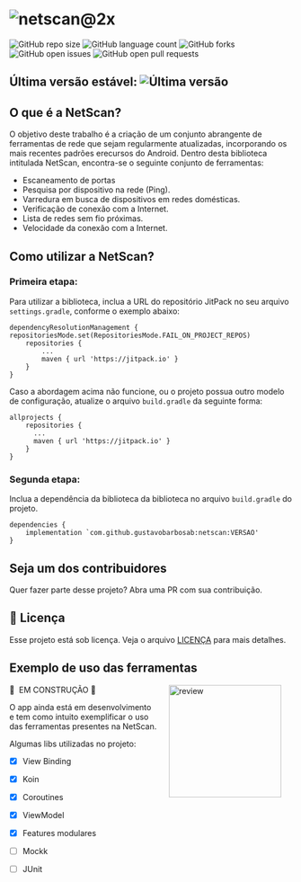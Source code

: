 # ![netscan@2x](https://github.com/gustavobarbosab/netscan/assets/11272342/7878c286-759f-40f6-8b4d-ddd1f48e4954)


![GitHub repo size](https://img.shields.io/github/repo-size/gustavobarbosab/netscan?style=for-the-badgee)
![GitHub language count](https://img.shields.io/github/languages/count/gustavobarbosab/netscan?style=for-the-badgee)
![GitHub forks](https://img.shields.io/github/forks/gustavobarbosab/netscan?style=for-the-badgee)
![GitHub open issues](https://img.shields.io/bitbucket/issues/gustavobarbosab/netscan?style=for-the-badgee)
![GitHub open pull requests](https://img.shields.io/bitbucket/pr-raw/gustavobarbosab/netscan?style=for-the-badgee)

## Última versão estável: ![Última versão](https://img.shields.io/github/v/release/gustavobarbosab/netscan?include_prereleases&style=flat-square)

## O que é a NetScan?

O objetivo deste trabalho é a criação de um conjunto abrangente de ferramentas de rede que sejam regularmente atualizadas, incorporando os mais recentes padrões erecursos do Android. Dentro desta biblioteca intitulada NetScan, encontra-se o seguinte conjunto de ferramentas:

- Escaneamento de portas
- Pesquisa por dispositivo na rede (Ping).
- Varredura em busca de dispositivos em redes domésticas.
- Verificação de conexão com a Internet.
- Lista de redes sem fio próximas.
- Velocidade da conexão com a Internet.

## Como utilizar a NetScan?

### Primeira etapa:
Para utilizar a biblioteca, inclua a URL do repositório JitPack no seu arquivo `settings.gradle`, conforme o exemplo abaixo:
```
dependencyResolutionManagement {
repositoriesMode.set(RepositoriesMode.FAIL_ON_PROJECT_REPOS)
    repositories {
        ...
        maven { url 'https://jitpack.io' }
    }
}
```
Caso a abordagem acima não funcione, ou o projeto possua outro modelo de configuração, atualize o arquivo `build.gradle` da seguinte forma:
```
allprojects {
    repositories {
	  ...
	  maven { url 'https://jitpack.io' }
    }
}
```

### Segunda etapa:

Inclua a dependência da biblioteca da biblioteca no arquivo `build.gradle` do projeto.

```
dependencies {
    implementation `com.github.gustavobarbosab:netscan:VERSAO'
}
```

## Seja um dos contribuidores<br>

Quer fazer parte desse projeto? Abra uma PR com sua contribuição.

## 📝 Licença

Esse projeto está sob licença. Veja o arquivo [LICENÇA](LICENSE.md) para mais detalhes.


## Exemplo de uso das ferramentas

<img src="https://github.com/gustavobarbosab/netscan/assets/11272342/a7035941-fb9b-4fec-af0b-9133f91d4f86" alt="review" width="200" align="right" hspace="20">

🚧 &nbsp;EM CONSTRUÇÃO 🚧 

O app ainda está em desenvolvimento e tem como intuito exemplificar o uso das ferramentas
presentes na NetScan. 

Algumas libs utilizadas no projeto:

- [X] View Binding
- [X] Koin
- [X] Coroutines
- [X] ViewModel
- [X] Features modulares
- [ ] Mockk
- [ ] JUnit





